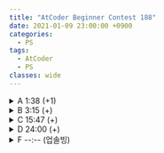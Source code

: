 ```yaml
---
title: "AtCoder Beginner Contest 188"
date: 2021-01-09 23:00:00 +0900
categories:
  - PS
tags:
  - AtCoder
  - PS
classes: wide
---
```


<script type="text/javascript" 
src="https://cdn.mathjax.org/mathjax/latest/MathJax.js?config=TeX-AMS_HTML">
</script>

<details>
<summary>A 1:38 (+1)</summary>

<div markdown = "1">

## A. Three-Point Shot

$$X$$ 와 $$Y$$ 중 적은거에 3을 더했을때 다른 것 보다 크게 되는 지 판별하면 된다.

```cpp
#include <iostream>

int main(void)
{
    std::cin.tie(0);
    std::ios_base::sync_with_stdio(false);
    
    int X, Y;
    std::cin >> X >> Y;

    if (std::min(X, Y) + 3 > std::max(X, Y))
    {
        std::cout << "Yes\n";
    }
    else
    {
        std::cout << "No\n";
    }

    return 0;
}
```
</div>
</details>

<details>
<summary>B 3:15 (+)</summary>

<div markdown = "1">

## B. Orthogonality

$$A$$ 와 $$B$$가 서로 수직인지 판단하는 문제이다.
$$ N \le 100000 $$ 이기 때문에 $$A$$ 와 $$B$$의 내적값을 그냥 구해주면 된다.

```cpp
#include <iostream>
#include <vector>

int main(void)
{
    std::cin.tie(0);
    std::ios_base::sync_with_stdio(false);

    int N;
    std::cin >> N;

    std::vector<int> v;

    int x;
    for (int i = 0; i < N; i++)
    {
        std::cin >> x;
        v.push_back(x);
    }
    int res = 0;
    for (int i = 0; i < N; i++)
    {
        std::cin >> x;
        res += v[i] * x;
    }

    std::cout << ((res) ? "No\n" : "Yes\n");

    return 0;
}
```

</div>
</details>


<details>
<summary>C 15:47 (+)</summary>

<div markdown = "1">

## C. ABC Tournament

나이브하게 모든 경기를 시뮬레이션 해보면 된다. 경기의 수는 $$2^16$$ 밖에 되지 않는다.

```cpp
#include <iostream>
#include <vector>

std::vector<std::pair<int, int>> v[20];

int main(void)
{
    std::cin.tie(0);
    std::ios_base::sync_with_stdio(false);

    int N;
    std::cin >> N;

    int x;
    for (int i = 0; i < (1 << N); i++)
    {
        std::cin >> x;
        v[0].push_back({x, i});
    }

    for (int i = 0; i < N - 1; i++)
    {
        for (int j = 0; j < v[i].size(); j += 2)
        {
            if (v[i][j].first > v[i][j + 1].first)
            {
                v[i + 1].push_back({v[i][j].first, v[i][j].second});
            }
            else
            {
                v[i + 1].push_back({v[i][j + 1].first, v[i][j + 1].second});
            }
        }
    }

    if (v[N - 1][0].first > v[N - 1][1].first)
    {
        std::cout << v[N - 1][1].second + 1 << "\n";
    }
    else
    {
        std::cout << v[N - 1][0].second + 1 << "\n";
    }
    return 0;
}
```
</div>
</details>

<details>
<summary>D 24:00 (+)</summary>

<div markdown = "1">

## D. Snuke Prime

날마다 요금을 정산해주면 된다.

내야하는 요금이 $$C$$보다 큰 경우엔 $$C$$엔을 내고 Snuke Prime 을 이용하면 내야하는 요금이 최소가 된다.

이제 이를 스위핑 기법을 이용해서 $$O(N)$$에 해결해주면 된다.

```cpp
#include <iostream>
#include <vector>
#include <algorithm>

typedef long long ll;

int main(void)
{
    std::cin.tie(0);
    std::ios_base::sync_with_stdio(false);

    ll N, C;
    std::cin >> N >> C;

    std::vector<std::pair<ll, ll>> v;

    ll a, b, c;
    for (int i = 0; i < N; i++)
    {
        std::cin >> a >> b >> c;
        v.push_back({a, c});
        v.push_back({b + 1, -c});
    }
    v.push_back({0, 0});
    std::sort(v.begin(), v.end());

    ll cost = 0;
    ll day = 0;
    ll totalCost = 0;

    for (int i = 1; i < v.size(); i++)
    {
        ll curday = v[i].first;
        ll change = v[i].second;
        totalCost += std::min(cost, C) * (curday - day);
        day = curday;
        cost += change;
    }

    std::cout << totalCost;

    return 0;
}
```

</div>
</details>

<details>
<summary>F --:-- (업솔빙)</summary>

<div markdown = "1">

## F. +1-1x2

너무 어렵게 생각했던 거 같다.

단순하게 dfs를 돌려주면 된다.

다만, 그렇게하면 TLE를 받게 됨을 예측할 수 있다. 따라서 몇가지 최적화를 해주면 된다.

1. $$X$$ 가 $$Y$$ 보다 큰 경우 $$X$$ 값을 줄일 수 있는 수단은 $$X$$ 를 $$1$$ 감소 시키는 방법만 존재 한다. 따라서 이 경우 $$X-Y$$ 가 정답이 된다.
2. $$solve(X,Y)$$를 이미 이전에 계산 한 적 있다면 또 계산하지 않는게 이득이다. (memoization)

2번 최적화를 하기 위해서 $$std::map$$ 을 이용하자.

```cpp
#include <iostream>
#include <map>

typedef long long ll;

std::map<std::pair<ll, ll>, ll> mp;

ll dfs(ll x, ll y)
{
    if (mp.find({x, y}) != mp.end())
    {
        return mp[{x, y}];
    }
    if (x >= y)
    {
        return mp[{x, y}] = x - y;
    }
    ll cnt = y - x;

    if (y & 1)
    {
        cnt = std::min(cnt, 2 + std::min(dfs(x, y / 2), dfs(x, (y + 1) / 2)));
    }
    else
    {
        cnt = std::min(cnt, 1 + dfs(x, y / 2));
    }

    return mp[{x, y}] = cnt;
}

int main(void)
{
    std::cin.tie(0);
    std::ios_base::sync_with_stdio(false);

    ll x, y;
    std::cin >> x >> y;

    std::cout << dfs(x, y);

    return 0;
}
```

</div>
</details>